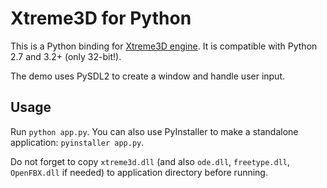 Xtreme3D for Python
===================
This is a Python binding for [Xtreme3D engine](https://github.com/xtreme3d/xtreme3d). It is compatible with Python 2.7 and 3.2+ (only 32-bit!).

The demo uses PySDL2 to create a window and handle user input. 

Usage
-----
Run `python app.py`. You can also use PyInstaller to make a standalone application: `pyinstaller app.py`.

Do not forget to copy `xtreme3d.dll` (and also `ode.dll`, `freetype.dll`, `OpenFBX.dll` if needed) to application directory before running.
